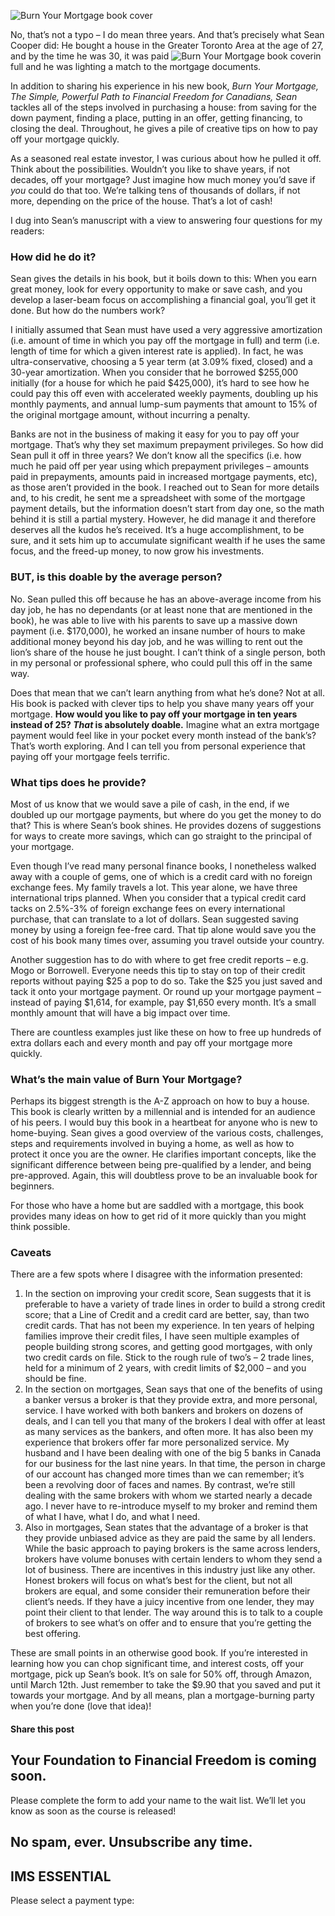 ![Burn Your Mortgage book cover](https://yourfinanciallaunchpad.com/wp-content/uploads/elementor/thumbs/Burn-Your-Mortgage-book-cover-qdc6cpthe1jg09nepcheyd0ymqwyqy89x64timb4aw.png "Burn Your Mortgage book cover")

No, that’s not a typo – I do mean three years. And that’s precisely what Sean Cooper did: He bought a house in the Greater Toronto Area at the age of 27, and by the time he was 30, it was paid ![Burn Your Mortgage book cover](http://yflmainprod.wpengine.com/wp-content/uploads/2017/03/Burn-Your-Mortgage-book-cover-212x300.png)in full and he was lighting a match to the mortgage documents.

In addition to sharing his experience in his new book, *Burn Your Mortgage, The Simple, Powerful Path to Financial Freedom for Canadians, Sean* tackles all of the steps involved in purchasing a house: from saving for the down payment, finding a place, putting in an offer, getting financing, to closing the deal. Throughout, he gives a pile of creative tips on how to pay off your mortgage quickly.

As a seasoned real estate investor, I was curious about how he pulled it off. Think about the possibilities. Wouldn’t you like to shave years, if not decades, off your mortgage? Just imagine how much money you’d save if *you* could do that too. We’re talking tens of thousands of dollars, if not more, depending on the price of the house. That’s a lot of cash!

I dug into Sean’s manuscript with a view to answering four questions for my readers:

### How did he do it?

Sean gives the details in his book, but it boils down to this: When you earn great money, look for every opportunity to make or save cash, and you develop a laser-beam focus on accomplishing a financial goal, you’ll get it done. But how do the numbers work?

I initially assumed that Sean must have used a very aggressive amortization (i.e. amount of time in which you pay off the mortgage in full) and term (i.e. length of time for which a given interest rate is applied). In fact, he was ultra-conservative, choosing a 5 year term (at 3.09% fixed, closed) and a 30-year amortization. When you consider that he borrowed $255,000 initially (for a house for which he paid $425,000), it’s hard to see how he could pay this off even with accelerated weekly payments, doubling up his monthly payments, and annual lump-sum payments that amount to 15% of the original mortgage amount, without incurring a penalty.

Banks are not in the business of making it easy for you to pay off your mortgage. That’s why they set maximum prepayment privileges. So how did Sean pull it off in three years? We don’t know all the specifics (i.e. how much he paid off per year using which prepayment privileges – amounts paid in prepayments, amounts paid in increased mortgage payments, etc), as those aren’t provided in the book. I reached out to Sean for more details and, to his credit, he sent me a spreadsheet with some of the mortgage payment details, but the information doesn’t start from day one, so the math behind it is still a partial mystery. However, he did manage it and therefore deserves all the kudos he’s received. It’s a huge accomplishment, to be sure, and it sets him up to accumulate significant wealth if he uses the same focus, and the freed-up money, to now grow his investments.

### BUT, is this doable by the average person?

No. Sean pulled this off because he has an above-average income from his day job, he has no dependants (or at least none that are mentioned in the book), he was able to live with his parents to save up a massive down payment (i.e. $170,000), he worked an insane number of hours to make additional money beyond his day job, and he was willing to rent out the lion’s share of the house he just bought. I can’t think of a single person, both in my personal or professional sphere, who could pull this off in the same way.

Does that mean that we can’t learn anything from what he’s done? Not at all. His book is packed with clever tips to help you shave many years off your mortgage. **How would you like to pay off your mortgage in ten years instead of 25? *That* is absolutely doable.** Imagine what an extra mortgage payment would feel like in your pocket every month instead of the bank’s? That’s worth exploring. And I can tell you from personal experience that paying off your mortgage feels terrific.

### What tips does he provide?

Most of us know that we would save a pile of cash, in the end, if we doubled up our mortgage payments, but where do you get the money to do that? This is where Sean’s book shines. He provides dozens of suggestions for ways to create more savings, which can go straight to the principal of your mortgage.

Even though I’ve read many personal finance books, I nonetheless walked away with a couple of gems, one of which is a credit card with no foreign exchange fees. My family travels a lot. This year alone, we have three international trips planned. When you consider that a typical credit card tacks on 2.5%-3% of foreign exchange fees on every international purchase, that can translate to a lot of dollars. Sean suggested saving money by using a foreign fee-free card. That tip alone would save you the cost of his book many times over, assuming you travel outside your country.

Another suggestion has to do with where to get free credit reports – e.g. Mogo or Borrowell. Everyone needs this tip to stay on top of their credit reports without paying $25 a pop to do so. Take the $25 you just saved and tack it onto your mortgage payment. Or round up your mortgage payment – instead of paying $1,614, for example, pay $1,650 every month. It’s a small monthly amount that will have a big impact over time.

There are countless examples just like these on how to free up hundreds of extra dollars each and every month and pay off your mortgage more quickly.

### What’s the main value of Burn Your Mortgage?

Perhaps its biggest strength is the A-Z approach on how to buy a house. This book is clearly written by a millennial and is intended for an audience of his peers. I would buy this book in a heartbeat for anyone who is new to home-buying. Sean gives a good overview of the various costs, challenges, steps and requirements involved in buying a home, as well as how to protect it once you are the owner. He clarifies important concepts, like the significant difference between being pre-qualified by a lender, and being pre-approved. Again, this will doubtless prove to be an invaluable book for beginners.

For those who have a home but are saddled with a mortgage, this book provides many ideas on how to get rid of it more quickly than you might think possible.

### Caveats

There are a few spots where I disagree with the information presented:

1. In the section on improving your credit score, Sean suggests that it is preferable to have a variety of trade lines in order to build a strong credit score; that a Line of Credit and a credit card are better, say, than two credit cards. That has not been my experience. In ten years of helping families improve their credit files, I have seen multiple examples of people building strong scores, and getting good mortgages, with only two credit cards on file. Stick to the rough rule of two’s – 2 trade lines, held for a minimum of 2 years, with credit limits of $2,000 – and you should be fine.
2. In the section on mortgages, Sean says that one of the benefits of using a banker versus a broker is that they provide extra, and more personal, service. I have worked with both bankers and brokers on dozens of deals, and I can tell you that many of the brokers I deal with offer at least as many services as the bankers, and often more. It has also been my experience that brokers offer far more personalized service. My husband and I have been dealing with one of the big 5 banks in Canada for our business for the last nine years. In that time, the person in charge of our account has changed more times than we can remember; it’s been a revolving door of faces and names. By contrast, we’re still dealing with the same brokers with whom we started nearly a decade ago. I never have to re-introduce myself to my broker and remind them of what I have, what I do, and what I need.
3. Also in mortgages, Sean states that the advantage of a broker is that they provide unbiased advice as they are paid the same by all lenders. While the basic approach to paying brokers is the same across lenders, brokers have volume bonuses with certain lenders to whom they send a lot of business. There are incentives in this industry just like any other. Honest brokers will focus on what’s best for the client, but not all brokers are equal, and some consider their remuneration before their client’s needs. If they have a juicy incentive from one lender, they may point their client to that lender. The way around this is to talk to a couple of brokers to see what’s on offer and to ensure that you’re getting the best offering.

These are small points in an otherwise good book. If you’re interested in learning how you can chop significant time, and interest costs, off your mortgage, pick up Sean’s book. It’s on sale for 50% off, through Amazon, until March 12th. Just remember to take the $9.90 that you saved and put it towards your mortgage. And by all means, plan a mortgage-burning party when you’re done (love that idea)!

#### Share this post

## Your Foundation to Financial Freedom is coming soon.

Please complete the form to add your name to the wait list. We’ll let you know as soon as the course is released!

## No spam, ever. Unsubscribe any time.

## IMS ESSENTIAL

Please select a payment type: